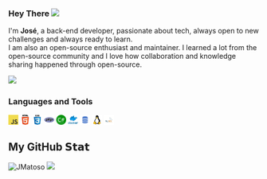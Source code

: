 ### Hey There <img src="https://media.giphy.com/media/hvRJCLFzcasrR4ia7z/giphy.gif" width="25px">

I'm <b>José</b>, a back-end developer, passionate about tech, always open to new challenges and always ready to learn. <br>
I am also an open-source enthusiast and maintainer. I learned a lot from the open-source community and I love how collaboration and knowledge sharing happened through open-source.

[![](https://img.shields.io/badge/-José%20Matoso-blue?style=flat-square&logo=Linkedin&logoColor=white&link=https://www.linkedin.com/in/jos%C3%A9-matoso-8b877318a//)](https://www.linkedin.com/in/jos%C3%A9-matoso-8b877318a/)

### Languages and Tools 
<code><img height="20" src="https://raw.githubusercontent.com/github/explore/80688e429a7d4ef2fca1e82350fe8e3517d3494d/topics/javascript/javascript.png"></code>
<code><img height="20" src="https://raw.githubusercontent.com/github/explore/80688e429a7d4ef2fca1e82350fe8e3517d3494d/topics/html/html.png"></code>
<code><img height="20" src="https://raw.githubusercontent.com/github/explore/80688e429a7d4ef2fca1e82350fe8e3517d3494d/topics/css/css.png"></code>
<code><img height="20" src="https://raw.githubusercontent.com/github/explore/80688e429a7d4ef2fca1e82350fe8e3517d3494d/topics/php/php.png"></code>
<code><img height="20" src="https://raw.githubusercontent.com/github/explore/80688e429a7d4ef2fca1e82350fe8e3517d3494d/topics/csharp/csharp.png"></code>
<code><img height="20" src="https://raw.githubusercontent.com/github/explore/80688e429a7d4ef2fca1e82350fe8e3517d3494d/topics/docker/docker.png"></code>
<code><img height="20" src="https://raw.githubusercontent.com/github/explore/80688e429a7d4ef2fca1e82350fe8e3517d3494d/topics/sql/sql.png"></code>
<code><img height="20" src="https://raw.githubusercontent.com/github/explore/80688e429a7d4ef2fca1e82350fe8e3517d3494d/topics/linux/linux.png"></code>
<code><img height="20" src="https://raw.githubusercontent.com/github/explore/80688e429a7d4ef2fca1e82350fe8e3517d3494d/topics/mysql/mysql.png"></code>

## My GitHub 𝗦𝘁𝗮𝘁
<p> <img src="https://github-readme-stats.vercel.app/api?username=jmatoso&show_icons=true" alt="JMatoso" />
  <img height="200" src="https://github-readme-stats.vercel.app/api/top-langs/?username=jmatoso&layout=compact&langs_count=7&show_icons=true"/>
